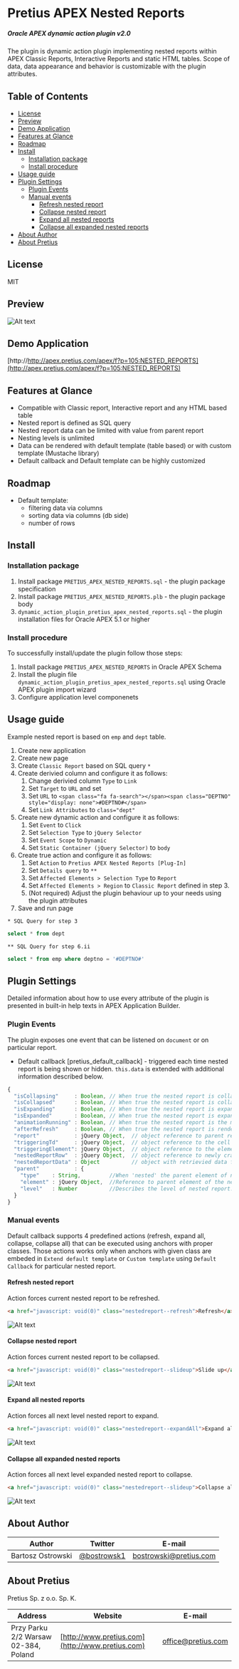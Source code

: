 # Pretius APEX Nested Reports
##### Oracle APEX dynamic action plugin v2.0
The plugin is dynamic action plugin implementing nested reports within APEX Classic Reports, Interactive Reports and static HTML tables. Scope of data, data appearance and behavior is customizable with the plugin attributes.

## Table of Contents
- [License](#license)
- [Preview](#preview)
- [Demo Application](#demo-application)
- [Features at Glance](#features-at-glance)
- [Roadmap](#roadmap)
- [Install](#install)
  - [Installation package](#installation-package)
  - [Install procedure](#install-procedure)
- [Usage guide](#usage-guide)
- [Plugin Settings](#plugin-settings)
  - [Plugin Events](#plugin-events)
  - [Manual events](#manual-events)
    - [Refresh nested report](#refresh-nested-report)
    - [Collapse nested report](#collapse-nested-report)
    - [Expand all nested reports](#expand-all-nested-reports)
    - [Collapse all expanded nested reports](#collapse-all-expanded-nested-reports)
- [About Author](#about-author)
- [About Pretius](#about-pretius)

## License
MIT

## Preview
![Alt text](/preview.gif?raw=true "Preview")

## Demo Application
[http://http://apex.pretius.com/apex/f?p=105:NESTED_REPORTS](http://apex.pretius.com/apex/f?p=105:NESTED_REPORTS)

## Features at Glance
* Compatible with Classic report, Interactive report and any HTML based table
* Nested report is defined as SQL query
* Nested report data can be limited with value from parent report
* Nesting levels is unlimited
* Data can be rendered with default template (table based) or with custom template (Mustache library)
* Default callback and Default template can be highly customized

## Roadmap
* Default template:
  * filtering data via columns
  * sorting data via columns (db side)
  * number of rows

## Install

### Installation package
1. Install package `PRETIUS_APEX_NESTED_REPORTS.sql` - the plugin package specification
1. Install package `PRETIUS_APEX_NESTED_REPORTS.plb` - the plugin package body
1. `dynamic_action_plugin_pretius_apex_nested_reports.sql` - the plugin installation files for Oracle APEX 5.1 or higher


### Install procedure
To successfully install/update the plugin follow those steps:
1. Install package `PRETIUS_APEX_NESTED_REPORTS` in Oracle APEX Schema
1. Install the plugin file `dynamic_action_plugin_pretius_apex_nested_reports.sql` using Oracle APEX plugin import wizard
1. Configure application level componenets

## Usage guide
Example nested report is based on `emp` and `dept` table. 
1. Create new application
1. Create new page
1. Create `Classic Report` based on SQL query `*` 
1. Create derivied column and configure it as follows:
   1. Change derivied column `Type` to `Link`
   1. Set `Target` to `URL` and set
   1. Set `URL` to `<span class="fa fa-search"></span><span class="DEPTNO" style="display: none">#DEPTNO#</span>`
   1. Set `Link Attributes` to `class="dept"`
1. Create new dynamic action and configure it as follows:
   1. Set `Event` to `Click`
   1. Set `Selection Type` to `jQuery Selector`
   1. Set `Event Scope` to `Dynamic`
   1. Set `Static Container (jQuery Selector)` to `body`
1. Create true action and configure it as follows:
   1. Set `Action` to `Pretius APEX Nested Reports [Plug-In]`
   1. Set `Details query` to `**` 
   1. Set `Affected Elements > Selection Type` to `Report`
   1. Set `Affected Elements > Region` to `Classic Report` defined in step 3.
   1. (Not required) Adjust the plugin behaviour up to your needs using the plugin attributes
1. Save and run page

`* SQL Query for step 3`
```sql
select * from dept
```
`** SQL Query for step 6.ii`
```sql 
select * from emp where deptno = '#DEPTNO#'
````

## Plugin Settings
Detailed information about how to use every attribute of the plugin is presented in built-in help texts in APEX Application Builder.

### Plugin Events
The plugin exposes one event that can be listened on `document` or on particular report.

* Default callback [pretius_default_callback] - triggered each time nested report is being shown or hidden. `this.data` is extended with additional information described below.

```javascript
{
  "isCollapsing"     : Boolean, // When true the nested report is collapsing
  "isCollapsed"      : Boolean, // When true the nested report is collapsed.
  "isExpanding"      : Boolean, // When true the nested report is expanding
  "isExpanded"       : Boolean, // When true the nested report is expanded.
  "animationRunning" : Boolean, // When true the nested report is the middle of animation (expanding or collapsing).
  "afterRefresh"     : Boolean, // When true the nested report is rendered after forced refresh.
  "report"           : jQuery Object,  // object reference to parent report (1 level higher report)
  "triggeringTd"     : jQuery Object,  // object reference to the cell from which nested report was performed.
  "triggeringElement": jQuery Object,  // object reference to the element that was bound in dynamic action (eg. Selection Type = jQuery Selector)
  "nestedReportRow"  : jQuery Object,  // object reference to newly crated tr element that stores rendered nested reaport
  "nestedReportData" : Object          // object with retrievied data from data base  
  "parent"           : {
    "type"    : String,         //When 'nested' the parent element of nested report is instance of the plugin. When 'affectedElement' the parent element of nested report is native APEX component such as Classic Report or Interactive report.
    "element" : jQuery Object,  //Reference to parent element of the nested report (instance of the plugin or native APEX report)
    "level"   : Number          //Describes the level of nested report. First level starts with 1.    
  }
}
```

### Manual events
Default callback supports 4 predefined actions (refresh, expand all, collapse, collapse all) that can be executed using anchors with proper classes. Those actions works only when anchors with given class are embeded in `Extend default template` or `Custom template` using `Default Callback` for particular nested report.

#### Refresh nested report
Action forces current nested report to be refreshed.
```html
<a href="javascript: void(0)" class="nestedreport--refresh">Refresh</a>
```
![Alt text](images/preview_refresh.gif?raw=true "Manual refresh")

#### Collapse nested report
Action forces current nested report to be collapsed.
```html
<a href="javascript: void(0)" class="nestedreport--slideup">Slide up</a>
```

![Alt text](images/preview_collapse.gif?raw=true "Manual collapse")

#### Expand all nested reports
Action forces all next level nested report to expand.
```html
<a href="javascript: void(0)" class="nestedreport--expandAll">Expand all</a>
```

![Alt text](images/preview_expand_all.gif?raw=true "Manual expand all")

#### Collapse all expanded nested reports
Action forces all next level expanded nested report to collapse.
```html
<a href="javascript: void(0)" class="nestedreport--slideup">Collapse all expanded</a>
```

![Alt text](images/preview_collapse_all.gif?raw=true "Manual collapse all")

## About Author
Author | Twitter | E-mail
-------|---------|-------
Bartosz Ostrowski | [@bostrowsk1](https://twitter.com/bostrowsk1) | bostrowski@pretius.com

## About Pretius
Pretius Sp. z o.o. Sp. K.

Address | Website | E-mail
--------|---------|-------
Przy Parku 2/2 Warsaw 02-384, Poland | [http://www.pretius.com](http://www.pretius.com) | [office@pretius.com](mailto:office@pretius.com)
